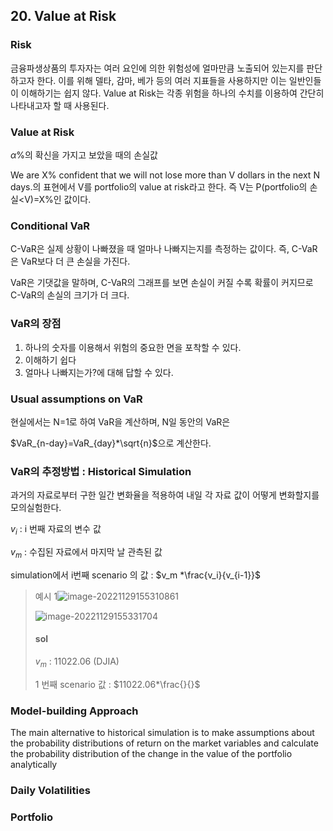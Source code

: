 ## 20. Value at Risk

### Risk

금융파생상품의 투자자는 여러 요인에 의한 위험성에 얼마만큼 노출되어 있는지를 판단하고자 한다. 이를 위해 델타, 감마, 베가 등의 여러 지표들을 사용하지만 이는 일반인들이 이해하기는 쉽지 않다. Value at Risk는 각종 위험을 하나의 수치를 이용하여 간단히 나타내고자 할 때 사용된다.

### Value at Risk

$\alpha$%의 확신을 가지고 보았을 때의 손실값

We are X% confident that we will not lose more than V dollars in the next N days.의 표현에서 V를 portfolio의 value at risk라고 한다. 즉 V는 P(portfolio의 손실<V)=X%인 값이다.

### Conditional VaR

C-VaR은 실제 상황이 나빠졌을 때 얼마나 나빠지는지를 측정하는 값이다. 즉, C-VaR은 VaR보다 더 큰 손실을 가진다. 

VaR은 기댓값을 말하며, C-VaR의 그래프를 보면 손실이 커질 수록 확률이 커지므로 C-VaR의 손실의 크기가 더 크다.

### VaR의 장점

1. 하나의 숫자를 이용해서 위험의 중요한 면을 포착할 수 있다.
2. 이해하기 쉽다
3. 얼마나 나빠지는가?에 대해 답할 수 있다.

### Usual assumptions on VaR

현실에서는 N=1로 하여 VaR을 계산하며, N일 동안의 VaR은 

$VaR_{n-day}=VaR_{day}*\sqrt{n}$으로 계산한다.

### VaR의 추정방법 : Historical Simulation

과거의 자료로부터 구한 일간 변화율을 적용하여 내일 각 자료 값이 어떻게 변화할지를 모의실험한다.

$v_i$ : i 번째 자료의 변수 값

$v_m$ : 수집된 자료에서 마지막 날 관측된 값

simulation에서 i번째 scenario 의 값 : $v_m *\frac{v_i}{v_{i-1}}$

>예시 1![image-20221129155310861](C:\Users\keywoong\AppData\Roaming\Typora\typora-user-images\image-20221129155310861.png)
>
>![image-20221129155331704](C:\Users\keywoong\AppData\Roaming\Typora\typora-user-images\image-20221129155331704.png)
>
>#### sol
>
>$v_m$ : 11022.06 (DJIA)
>
>1 번째 scenario 값 : $11022.06*\frac{}{}$

### Model-building Approach

The main alternative to historical simulation is to make assumptions about the probability distributions of return on the market variables and calculate the probability distribution of the change in the value of the portfolio analytically



### Daily Volatilities



### Portfolio